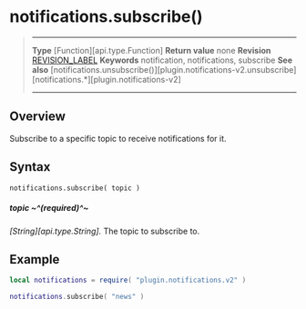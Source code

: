 # notifications.subscribe()

> --------------------- ------------------------------------------------------------------------------------------
> __Type__				[Function][api.type.Function]
> __Return value__		none
> __Revision__			[REVISION_LABEL](REVISION_URL)
> __Keywords__			notification, notifications, subscribe
> __See also__			[notifications.unsubscribe()][plugin.notifications-v2.unsubscribe]
>						[notifications.*][plugin.notifications-v2]
> --------------------- ------------------------------------------------------------------------------------------


## Overview

Subscribe to a specific topic to receive notifications for it.


## Syntax

	notifications.subscribe( topic )

##### topic ~^(required)^~
_[String][api.type.String]._ The topic to subscribe to.


## Example

``````lua
local notifications = require( "plugin.notifications.v2" )

notifications.subscribe( "news" )
``````
